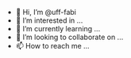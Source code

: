 - 👋 Hi, I’m @uff-fabi
- 👀 I’m interested in ...
- 🌱 I’m currently learning ...
- 💞️ I’m looking to collaborate on ...
- 📫 How to reach me ...

<!---
uff-fabi/uff-fabi is a ✨ special ✨ repository because its `README.md` (this file) appears on your GitHub profile.
You can click the Preview link to take a look at your changes.
--->
